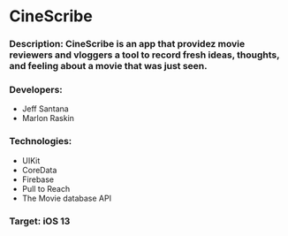# CineScribe

### Description: CineScribe is an app that providez movie reviewers and vloggers a tool to record fresh ideas, thoughts, and feeling about a movie that was just seen.

### Developers:
  * Jeff Santana
  * Marlon Raskin
  
### Technologies:
  * UIKit
  * CoreData
  * Firebase
  * Pull to Reach
  * The Movie database API
  
### Target: iOS 13
  

